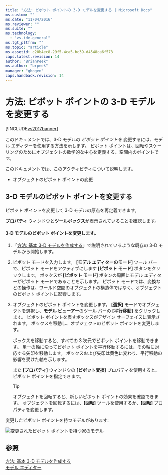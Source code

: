 ```yaml
---
title: "方法: ピボット ポイントの 3-D モデルを変更する | Microsoft Docs"
ms.custom: ""
ms.date: "11/04/2016"
ms.reviewer: ""
ms.suite: ""
ms.technology: 
  - "vs-ide-general"
ms.tgt_pltfrm: ""
ms.topic: "article"
ms.assetid: c20b4ec8-29f5-4ca5-bc39-d4548ca6f573
caps.latest.revision: 14
author: "BrianPeek"
ms.author: "brpeek"
manager: "ghogen"
caps.handback.revision: 14
---
```

# 方法: ピボット ポイントの 3-D モデルを変更する
[!INCLUDE[vs2017banner](../code-quality/includes/vs2017banner.md)]

このドキュメントでは、3\-D モデルの *ピボット ポイントを* 変更するには、モデル エディターを使用する方法を示します。  ピボット ポイントは、回転やスケーリングのためにオブジェクトの数学的な中心を定義する、空間内のポイントです。  
  
 このドキュメントでは、このアクティビティについて説明します。  
  
-   オブジェクトのピボット ポイントの変更  
  
## 3\-D モデルのピボット ポイントを変更する  
 ピボット ポイントを変更して 3\-D モデルの原点を再定義できます。  
  
 **プロパティ** ウィンドウと**ツールボックス**が表示されていることを確認します。  
  
#### 3\-D モデルのピボット ポイントを変更します。  
  
1.  「[方法: 基本 3\-D モデルを作成する](../Topic/How%20to:%20Create%20a%20Basic%203-D%20Model.md)」で説明されているような既存の 3\-D モデルから開始します。  
  
2.  ピボット モードを入力します。  **\[モデル エディターのモード\]** ツール バーで、ピボット モードをアクティブにします **\[ピボット モード\]** ボタンをクリックします。  ボックスが **\[ピボット モード\]** ボタンの周囲にモデル エディターがピボット モードであることを示します。  ピボット モードでは、変換などの操作は、ワールド空間のオブジェクトの構造体ではなく、オブジェクトのピボット ポイントに影響します。  
  
3.  オブジェクトのピボット ポイントを変更します。  **\[選択\]** モードでオブジェクトを選択し、**モデル ビューアー**のツール バーの **\[平行移動\]** をクリックします。  ピボット ポイントを表すボックスがデザイン サーフェイスに表示されます。  ボックスを移動し、オブジェクトのピボット ポイントを変更します。  
  
     ボックスを移動すると、すべての 3 次元でピボット ポイントを移動できます。  単一の軸に沿ってピボット ポイントを平行移動するには、その軸に対応する矢印を移動します。  ボックスおよび矢印は黄色に変わり、平行移動の影響を受けた軸を示します。  
  
     また **\[プロパティ\]** ウィンドウの **\[ピボット変換\]** プロパティを使用すると、ピボット ポイントを指定できます。  
  
    > [!TIP]
    >  オブジェクトを回転すると、新しいピボット ポイントの効果を確認できます。  オブジェクトを回転するには、**\[回転\]** ツールを使用するか、**\[回転\]** プロパティを変更します。  
  
 変更したピボット ポイントを持つモデルがあります:  
  
 ![変更されたピボット ポイントを持つ家のモデル](~/designers/media/digit-modified-model.png "Digit\-Modified\-Model")  
  
## 参照  
 [方法: 基本 3\-D モデルを作成する](../Topic/How%20to:%20Create%20a%20Basic%203-D%20Model.md)   
 [モデル エディター](../designers/model-editor.md)